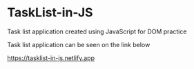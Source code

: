 # TaskList-in-JS
Task list application created using JavaScript for DOM practice 

Task list application can be seen on the link below

https://tasklist-in-js.netlify.app 
